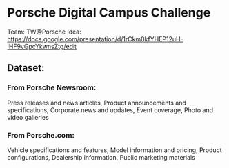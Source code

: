 # Porsche Digital Campus Challenge
Team: TW@Porsche
Idea: https://docs.google.com/presentation/d/1rCkm0kfYHEP12uH-IHF9vGpcYkwnsZtg/edit 

## Dataset:
### From Porsche Newsroom:
Press releases and news articles, Product announcements and specifications, Corporate news and updates, Event coverage, Photo and video galleries
### From Porsche.com:
Vehicle specifications and features, Model information and pricing, Product configurations, Dealership information, Public marketing materials

